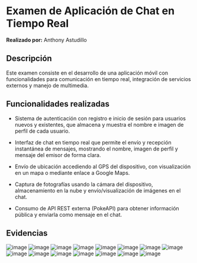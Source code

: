 # Examen de Aplicación de Chat en Tiempo Real

**Realizado por:** Anthony Astudillo

## Descripción

Este examen consiste en el desarrollo de una aplicación móvil con funcionalidades para comunicación en tiempo real, integración de servicios externos y manejo de multimedia.

## Funcionalidades realizadas

- Sistema de autenticación con registro e inicio de sesión para usuarios nuevos y existentes, que almacena y muestra el nombre e imagen de perfil de cada usuario.

- Interfaz de chat en tiempo real que permite el envío y recepción instantánea de mensajes, mostrando el nombre, imagen de perfil y mensaje del emisor de forma clara.

- Envío de ubicación accediendo al GPS del dispositivo, con visualización en un mapa o mediante enlace a Google Maps.

- Captura de fotografías usando la cámara del dispositivo, almacenamiento en la nube y envío/visualización de imágenes en el chat.

- Consumo de API REST externa (PokeAPI) para obtener información pública y enviarla como mensaje en el chat.

## Evidencias
![image](https://github.com/user-attachments/assets/54e50a15-4485-49a7-8491-7a55bb671f6e)
![image](https://github.com/user-attachments/assets/be62d83f-ab9a-4899-9da6-a9974078a89d)
![image](https://github.com/user-attachments/assets/37742b8a-418b-4dff-bf08-e923af7f9dc4)
![image](https://github.com/user-attachments/assets/6c6ee879-6395-4fb7-82d2-3815e096e047)
![image](https://github.com/user-attachments/assets/707bdea0-bd51-467b-9317-43f0161388a0)
![image](https://github.com/user-attachments/assets/0cee6a0d-42f4-4657-93bf-f37725c80871)
![image](https://github.com/user-attachments/assets/6572f8ff-ec33-4871-bf54-0095f125d7f3)
![image](https://github.com/user-attachments/assets/f88eaf49-b733-4cc9-a159-e496d5c08684)
![image](https://github.com/user-attachments/assets/58e6aa44-9738-4463-91d9-12873b929862)
![image](https://github.com/user-attachments/assets/ff1d462e-9340-4749-a105-416fb25b6cac)
![image](https://github.com/user-attachments/assets/b1a9fd06-cac3-4e8f-ba58-f40db594fd91)
![image](https://github.com/user-attachments/assets/85b79977-2d1d-4e1c-989e-cf183f882ce4)
![image](https://github.com/user-attachments/assets/b9d500fe-7a9f-45f5-a0e8-57856bde1303)
![image](https://github.com/user-attachments/assets/c9b3e69c-58ea-474b-8c03-f318ae7f2f1b)
![image](https://github.com/user-attachments/assets/e77cc499-7a55-41c7-ad9a-bb4b29f56a37)
